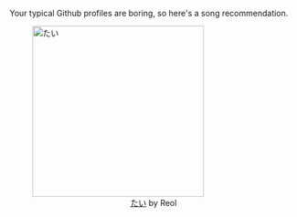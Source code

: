 Your typical Github profiles are boring, so here's a song recommendation.
<figure><img width="300" height="300" src="https://i.scdn.co/image/ab67616d0000b2730c07bdc66d95440c98815524" alt="たい" /><figcaption align="center"><a href="https://open.spotify.com/track/4gtvQM3JWzRNYwGF1iYkmb" target="_blank">たい</a> by Reol</figcaption></figure>
